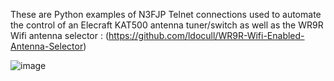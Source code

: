 These are Python examples of N3FJP Telnet connections used to automate the control of an 
Elecraft KAT500 antenna tuner/switch as well as the 
WR9R Wifi antenna selector : (https://github.com/ldocull/WR9R-Wifi-Enabled-Antenna-Selector)


![image](https://github.com/user-attachments/assets/37e94938-24d0-4e18-b454-291dd1d2bc0d)

